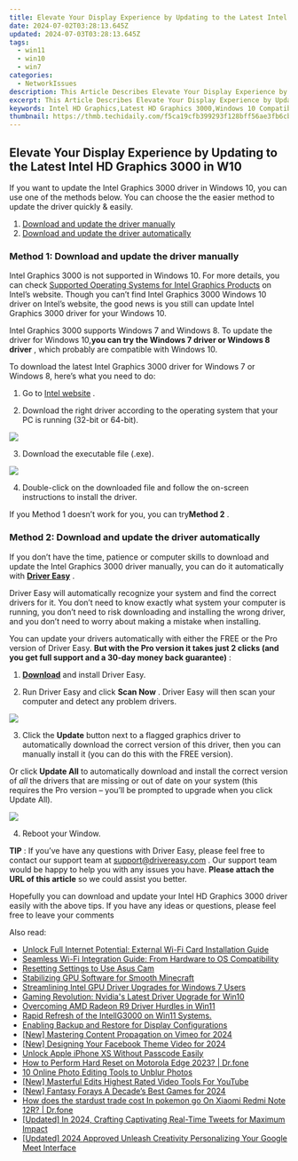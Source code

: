 ```yaml
---
title: Elevate Your Display Experience by Updating to the Latest Intel HD Graphics 3000 in W10.
date: 2024-07-02T03:28:13.645Z
updated: 2024-07-03T03:28:13.645Z
tags:
  - win11
  - win10
  - win7
categories:
  - NetworkIssues
description: This Article Describes Elevate Your Display Experience by Updating to the Latest Intel HD Graphics 3000 in W10.
excerpt: This Article Describes Elevate Your Display Experience by Updating to the Latest Intel HD Graphics 3000 in W10.
keywords: Intel HD Graphics,Latest HD Graphics 3000,Windows 10 Compatibility,Display Experience Enhancement,Graphics Card Upgrade,High-Performance Graphics in W10,Intel Graphic Card Windows Update
thumbnail: https://thmb.techidaily.com/f5ca19cfb399293f128bff56ae3fb6cb8b3fe3b136dab287938aeaf206fdd815.jpg
---
```


## Elevate Your Display Experience by Updating to the Latest Intel HD Graphics 3000 in W10

 If you want to update the Intel Graphics 3000 driver in Windows 10, you can use one of the methods below. You can choose the the easier method to update the driver quickly & easily.

1. [Download and update the driver manually](#method1)
2. [Download and update the driver automatically](#method2)

### **Method 1: Download and update the driver manually**

 Intel Graphics 3000 is not supported in Windows 10\. For more details, you can check [Supported Operating Systems for Intel Graphics Products](http://www.intel.com/content/www/us/en/support/graphics-drivers/000005526.html) on Intel’s website. Though you can’t find Intel Graphics 3000 Windows 10 driver on Intel’s website, the good news is you still can update Intel Graphics 3000 driver for your Windows 10.

 Intel Graphics 3000 supports Windows 7 and Windows 8\. To update the driver for Windows 10,**you can try the Windows 7 driver or Windows 8 driver** , which probably are compatible with Windows 10.

 To download the latest Intel Graphics 3000 driver for Windows 7 or Windows 8, here’s what you need to do:

 1) Go to [Intel website](https://downloadcenter.intel.com/product/81500/Intel-HD-Graphics-3000-for-2nd-Generation-Intel-Core-Processors) .

 2) Download the right driver according to the operating system that your PC is running (32-bit or 64-bit).

![](https://images.drivereasy.com/wp-content/uploads/2018/07/img_5b60243b98663.jpg)

3) Download the executable file (.exe).

![](https://images.drivereasy.com/wp-content/uploads/2018/07/img_5b60249a38e5b.jpg)

 4) Double-click on the downloaded file and follow the on-screen instructions to install the driver.

 If you Method 1 doesn’t work for you, you can try**Method 2** .

### Method 2: Download and update the driver automatically

 If you don’t have the time, patience or computer skills to download and update the Intel Graphics 3000 driver manually, you can do it automatically with **[Driver Easy](https://tools.techidaily.com/drivereasy/download/)** .

 Driver Easy will automatically recognize your system and find the correct drivers for it. You don’t need to know exactly what system your computer is running, you don’t need to risk downloading and installing the wrong driver, and you don’t need to worry about making a mistake when installing.

 You can update your drivers automatically with either the FREE or the Pro version of Driver Easy. **But with the Pro version it takes just 2 clicks (and you get full support and a 30-day money back guarantee)** :

 1) **[Download](https://tools.techidaily.com/drivereasy/download/)**   and install Driver Easy.

 2) Run Driver Easy and click **Scan Now** . Driver Easy will then scan your computer and detect any problem drivers.

![](https://images.drivereasy.com/wp-content/uploads/2018/07/img_5b602743bbc71.jpg)

3) Click the **Update**  button next to a flagged graphics driver to automatically download the correct version of this driver, then you can manually install it (you can do this with the FREE version).

Or click **Update All**  to automatically download and install the correct version of _all_  the drivers that are missing or out of date on your system (this requires the Pro version – you’ll be prompted to upgrade when you click Update All).

![](https://images.drivereasy.com/wp-content/uploads/2018/07/img_5b60272ec6e88.jpg)

4) Reboot your Window.

**TIP** : If you’ve have any questions with Driver Easy, please feel free to contact our support team at [support@drivereasy.com](https://tools.techidaily.com/drivereasy/download/) . Our support team would be happy to help you with any issues you have. **Please attach the URL of this article** so we could assist you better.

 Hopefully you can download and update your Intel HD Graphics 3000 driver easily with the above tips. If you have any ideas or questions, please feel free to leave your comments

<ins class="adsbygoogle"
     style="display:block"
     data-ad-format="autorelaxed"
     data-ad-client="ca-pub-7571918770474297"
     data-ad-slot="1223367746"></ins>



<ins class="adsbygoogle"
     style="display:block"
     data-ad-client="ca-pub-7571918770474297"
     data-ad-slot="8358498916"
     data-ad-format="auto"
     data-full-width-responsive="true"></ins>

<span class="atpl-alsoreadstyle">Also read:</span>
<div><ul>
<li><a href="https://network-issues.techidaily.com/unlock-full-internet-potential-external-wi-fi-card-installation-guide/"><u>Unlock Full Internet Potential: External Wi-Fi Card Installation Guide</u></a></li>
<li><a href="https://network-issues.techidaily.com/seamless-wi-fi-integration-guide-from-hardware-to-os-compatibility/"><u>Seamless Wi-Fi Integration Guide: From Hardware to OS Compatibility</u></a></li>
<li><a href="https://network-issues.techidaily.com/resetting-settings-to-use-asus-cam/"><u>Resetting Settings to Use Asus Cam</u></a></li>
<li><a href="https://network-issues.techidaily.com/stabilizing-gpu-software-for-smooth-minecraft/"><u>Stabilizing GPU Software for Smooth Minecraft</u></a></li>
<li><a href="https://network-issues.techidaily.com/streamlining-intel-gpu-driver-upgrades-for-windows-7-users/"><u>Streamlining Intel GPU Driver Upgrades for Windows 7 Users</u></a></li>
<li><a href="https://network-issues.techidaily.com/gaming-revolution-nvidias-latest-driver-upgrade-for-win10/"><u>Gaming Revolution: Nvidia's Latest Driver Upgrade for Win10</u></a></li>
<li><a href="https://network-issues.techidaily.com/overcoming-amd-radeon-r9-driver-hurdles-in-win11/"><u>Overcoming AMD Radeon R9 Driver Hurdles in Win11</u></a></li>
<li><a href="https://network-issues.techidaily.com/rapid-refresh-of-the-intellg3000-on-win11-systems/"><u>Rapid Refresh of the IntellG3000 on Win11 Systems.</u></a></li>
<li><a href="https://network-issues.techidaily.com/enabling-backup-and-restore-for-display-configurations/"><u>Enabling Backup and Restore for Display Configurations</u></a></li>
<li><a href="https://vimeo-videos.techidaily.com/new-mastering-content-propagation-on-vimeo-for-2024/"><u>[New] Mastering Content Propagation on Vimeo for 2024</u></a></li>
<li><a href="https://facebook-clips.techidaily.com/new-designing-your-facebook-theme-video-for-2024/"><u>[New] Designing Your Facebook Theme Video for 2024</u></a></li>
<li><a href="https://ios-unlock.techidaily.com/unlock-apple-iphone-xs-without-passcode-easily-by-drfone-ios/"><u>Unlock Apple iPhone XS Without Passcode Easily</u></a></li>
<li><a href="https://techidaily.com/how-to-perform-hard-reset-on-motorola-edge-2023-drfone-by-drfone-reset-android-reset-android/"><u>How to Perform Hard Reset on Motorola Edge 2023? | Dr.fone</u></a></li>
<li><a href="https://extra-resources.techidaily.com/10-online-photo-editing-tools-to-unblur-photos/"><u>10 Online Photo Editing Tools to Unblur Photos</u></a></li>
<li><a href="https://facebook-video-share.techidaily.com/new-masterful-edits-highest-rated-video-tools-for-youtube/"><u>[New] Masterful Edits  Highest Rated Video Tools For YouTube</u></a></li>
<li><a href="https://screen-video-capture.techidaily.com/new-fantasy-forays-a-decades-best-games-for-2024/"><u>[New] Fantasy Forays  A Decade’s Best Games for 2024</u></a></li>
<li><a href="https://android-pokemon-go.techidaily.com/how-does-the-stardust-trade-cost-in-pokemon-go-on-xiaomi-redmi-note-12r-drfone-by-drfone-virtual-android/"><u>How does the stardust trade cost In pokemon go On Xiaomi Redmi Note 12R? | Dr.fone</u></a></li>
<li><a href="https://twitter-videos.techidaily.com/updated-in-2024-crafting-captivating-real-time-tweets-for-maximum-impact/"><u>[Updated] In 2024, Crafting Captivating Real-Time Tweets for Maximum Impact</u></a></li>
<li><a href="https://screen-recording.techidaily.com/updated-2024-approved-unleash-creativity-personalizing-your-google-meet-interface/"><u>[Updated] 2024 Approved  Unleash Creativity  Personalizing Your Google Meet Interface</u></a></li>
</ul></div>

